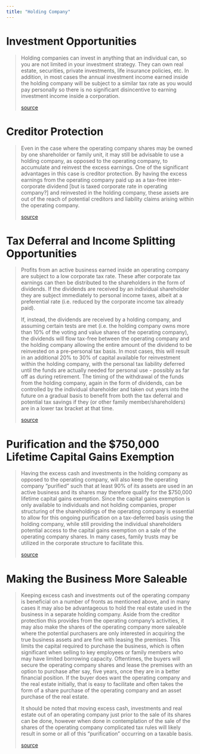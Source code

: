 ```yaml
---
title: "Holding Company"
---
```


# Investment Opportunities

> Holding companies can invest in anything that an individual can, so you are not limited in your investment strategy. They can own real estate, securities, private investments, life insurance policies, etc. In addition, in most cases the annual investment income earned inside the holding company will be subject to a similar tax rate as you would pay personally so there is no significant disincentive to earning investment income inside a corporation.
>
> [source](http://www.mnp.ca/en/posts/do-i-need-a-holding-company)

# Creditor Protection

> Even in the case where the operating company shares may be owned by one shareholder or family unit, it may still be advisable to use a holding company, as opposed to the operating company, to accumulate and reinvest the excess earnings. One of the significant advantages in this case is creditor protection. By having the excess earnings from the operating company paid up as a tax-free inter-corporate dividend [but is taxed corporate rate in operating company?] and reinvested in the holding company, these assets are out of the reach of potential creditors and liability claims arising within the operating company.
>
> [source](http://www.mnp.ca/en/posts/do-i-need-a-holding-company)

# Tax Deferral and Income Splitting Opportunities

> Profits from an active business earned inside an operating company are subject to a low corporate tax rate. These after corporate tax earnings can then be distributed to the shareholders in the form of dividends. If the dividends are received by an individual shareholder they are subject immediately to personal income taxes, albeit at a preferential rate (i.e. reduced by the corporate income tax already paid).
>
> If, instead, the dividends are received by a holding company, and assuming certain tests are met (i.e. the holding company owns more than 10% of the voting and value shares of the operating company), the dividends will flow tax-free between the operating company and the holding company allowing the entire amount of the dividend to be reinvested on a pre-personal tax basis. In most cases, this will result in an additional 20% to 30% of capital available for reinvestment within the holding company, with the personal tax liability deferred until the funds are actually needed for personal use - possibly as far off as during retirement. The timing of the withdrawal of the funds from the holding company, again in the form of dividends, can be controlled by the individual shareholder and taken out years into the future on a gradual basis to benefit from both the tax deferral and potential tax savings if they (or other family member/shareholders) are in a lower tax bracket at that time.
>
> [source](http://www.mnp.ca/en/posts/do-i-need-a-holding-company)

# Purification and the $750,000 Lifetime Capital Gains Exemption

> Having the excess cash and investments in the holding company as opposed to the operating company, will also keep the operating company “purified” such that at least 90% of its assets are used in an active business and its shares may therefore qualify for the $750,000 lifetime capital gains exemption. Since the capital gains exemption is only available to individuals and not holding companies, proper structuring of the shareholdings of the operating company is essential to allow for this ongoing purification on a tax-deferred basis using the holding company, while still providing the individual shareholders potential access to the capital gains exemption on a sale of the operating company shares. In many cases, family trusts may be utilized in the corporate structure to facilitate this.
>
> [source](http://www.mnp.ca/en/posts/do-i-need-a-holding-company)

# Making the Business More Saleable

> Keeping excess cash and investments out of the operating company is beneficial on a number of fronts as mentioned above, and in many cases it may also be advantageous to hold the real estate used in the business in a separate holding company. Aside from the creditor protection this provides from the operating company’s activities, it may also make the shares of the operating company more saleable where the potential purchasers are only interested in acquiring the true business assets and are fine with leasing the premises. This limits the capital required to purchase the business, which is often significant when selling to key employees or family members who may have limited borrowing capacity. Oftentimes, the buyers will secure the operating company shares and lease the premises with an option to purchase after say, five years, once they are in a better financial position. If the buyer does want the operating company and the real estate initially, that is easy to facilitate and often takes the form of a share purchase of the operating company and an asset purchase of the real estate.
>
> It should be noted that moving excess cash, investments and real estate out of an operating company just prior to the sale of its shares can be done, however when done in contemplation of the sale of the shares of the operating company complicated tax rules will likely result in some or all of this “purification” occurring on a taxable basis.
>
> [source](http://www.mnp.ca/en/posts/do-i-need-a-holding-company)
